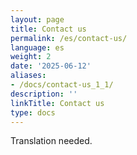 ```yaml
---
layout: page
title: Contact us
permalink: /es/contact-us/
language: es
weight: 2
date: '2025-06-12'
aliases:
- /docs/contact-us_1_1/
description: ''
linkTitle: Contact us
type: docs
---
```


Translation needed.
